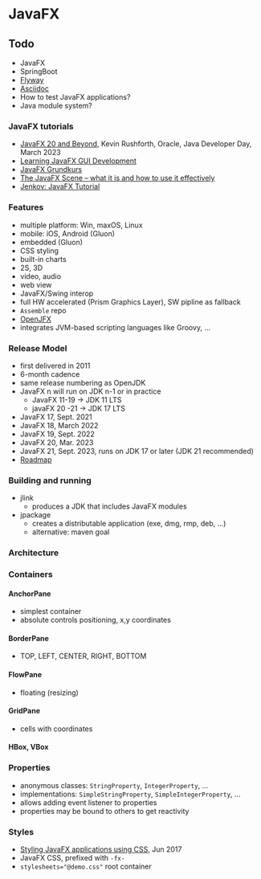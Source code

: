 # JavaFX

## Todo

- JavaFX
- SpringBoot
- [Flyway](https://flywaydb.org/)
- [Asciidoc](https://asciidoc.org/)
- How to test JavaFX applications?
- Java module system?

### JavaFX tutorials

- [JavaFX 20 and Beyond](https://youtu.be/f8TOo8TL4-k), Kevin Rushforth, Oracle, Java Developer Day, March 2023
- [Learning JavaFX GUI Development](https://www.linkedin.com/learning/learning-javafx-gui-development?u=101685506)
- [JavaFX Grundkurs](https://www.linkedin.com/learning/javafx-grundkurs?u=101685506)
- [The JavaFX Scene – what it is and how to use it effectively](https://edencoding.com/javafx-scene/)
- [Jenkov: JavaFX Tutorial](https://jenkov.com/tutorials/javafx/index.html)

### Features

- multiple platform: Win, maxOS, Linux
- mobile: iOS, Android (Gluon)
- embedded (Gluon)
- CSS styling
- built-in charts
- 2S, 3D
- video, audio
- web view
- JavaFX/Swing interop
- full HW accelerated (Prism Graphics Layer), SW pipline as fallback
- `Assemble` repo
- [OpenJFX](https://openjfx.io)
- integrates JVM-based scripting languages like Groovy, ...

### Release Model

- first delivered in 2011
- 6-month cadence
- same release numbering as OpenJDK
- JavaFX n will run on JDK n-1 or in practice
  - JavaFX 11-19 -> JDK 11 LTS
  - javaFX 20 -21 -> JDK 17 LTS
- JavaFX 17, Sept. 2021
- JavaFX 18, March 2022
- JavaFX 19, Sept. 2022
- JavaFX 20, Mar. 2023
- JavaFX 21, Sept. 2023, runs on JDK 17 or later (JDK 21 recommended)
- [Roadmap](https://gluonhq.com/products/javafx/)

### Building and running

- jlink
  - produces a JDK that includes JavaFX modules
- jpackage
  - creates a distributable application (exe, dmg, rmp, deb, ...)
  - alternative: maven goal

### Architecture

### Containers

#### AnchorPane

- simplest container
- absolute controls positioning, x,y coordinates

#### BorderPane

- TOP, LEFT, CENTER, RIGHT, BOTTOM

#### FlowPane

- floating (resizing)

#### GridPane

- cells with coordinates

#### HBox, VBox

### Properties

- anonymous classes: `StringProperty`, `IntegerProperty`, ...
- implementations: `SimpleStringProperty`, `SimpleIntegerProperty`, ...
- allows adding event listener to properties
- properties may be bound to others to get reactivity

### Styles

- [Styling JavaFX applications using CSS](https://www.callicoder.com/javafx-css-tutorial/), Jun 2017
- JavaFX CSS, prefixed with `-fx-`
- `stylesheets="@demo.css"` root container
